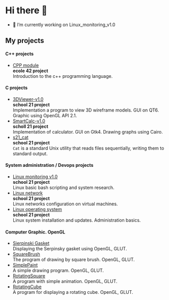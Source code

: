 # Hi there 👋

- 🔭 I’m currently working on Linux_monitoring_v1.0

## My projects

#### C++ projects

- [CPP module](https://github.com/Vojan-Najov/CPP_module) \
  **ecole 42 project** \
  Introduction to the c++ programming language.

#### C projects

- [3DViewer-v1.0](https://github.com/Vojan-Najov/3DViewer_v1.0) \
  **school 21 project** \
  Implementation a program to view 3D wireframe models. GUI on QT6. Graphic using OpenGL API 2.1.
- [SmartCalc-v1.0](https://github.com/Vojan-Najov/SmartCalc_v1.0) \
  **scholl 21 project** \
  Implementation of calculator. GUI on Gtk4. Drawing graphs using Cairo.
- [s21_cat](https://github.com/Vojan-Najov/cat) \
  **school 21 project** \
  `Cat` is a standard Unix utility that reads files sequentially, writing them to standard output.


#### System administration / Devops projects
- [Linux monitoring v1.0](https://github.com/Vojan-Najov/Linux_monitoring_v1.0) \
  **school 21 project** \
  Linux basic bash scripting and system research.
- [Linux network](https://github.com/Vojan-Najov/Linux_network) \
  **school 21 project** \
  Linux networks configuration on virtual machines.
- [Linux operating system](https://github.com/Vojan-Najov/Linux_operating_system) \
  **school 21 project** \
  Linux system installation and updates. Administration basics.

#### Computer Graphic. OpenGL
- [Sierpinski Gasket](https://github.com/Vojan-Najov/Sierpinski_Gasket) \
  Displaying the Serpinsky gasket using OpenGL, GLUT.
- [SquareBrush](https://github.com/Vojan-Najov/SquareBrush) \
  The program of drawing by square brush. OpenGL, GLUT.
- [SimplePaint](https://github.com/Vojan-Najov/SimplePaint) \
  A simple drawing program. OpenGL, GLUT.
- [RotatingSquare](https://github.com/Vojan-Najov/RotatingSquare) \
  A program with simple animation. OpenGL, GLUT.
- [RotatingCube](https://github.com/Vojan-Najov/RotatingCube) \
  A program for displaying a rotating cube. OpenGL, GLUT.
<!--
**Vojan-Najov/Vojan-Najov** is a ✨ _special_ ✨ repository because its `README.md` (this file) appears on your GitHub profile.

Here are some ideas to get you started:

- 🔭 I’m currently working on ...
- 🌱 I’m currently learning ...
- 👯 I’m looking to collaborate on ...
- 🤔 I’m looking for help with ...
- 💬 Ask me about ...
- 📫 How to reach me: ...
- 😄 Pronouns: ...
- ⚡ Fun fact: ...
-->
